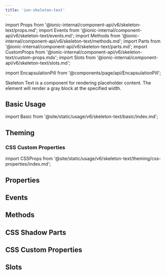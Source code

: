 ```yaml
---
title: 'ion-skeleton-text'
---
```


import Props from '@ionic-internal/component-api/v6/skeleton-text/props.md';
import Events from '@ionic-internal/component-api/v6/skeleton-text/events.md';
import Methods from '@ionic-internal/component-api/v6/skeleton-text/methods.md';
import Parts from '@ionic-internal/component-api/v6/skeleton-text/parts.md';
import CustomProps from '@ionic-internal/component-api/v6/skeleton-text/custom-props.mdx';
import Slots from '@ionic-internal/component-api/v6/skeleton-text/slots.md';

<head>
  <title>Skeleton Text | Skeleton Loading Placeholder & Framework for Text</title>
  <meta
    name="description"
    content="ion-skeleton-text is a component for rendering placeholder content. The element will render a gray block at the specified width as a loading text framework."
  />
</head>

import EncapsulationPill from '@components/page/api/EncapsulationPill';

<EncapsulationPill type="shadow" />

Skeleton Text is a component for rendering placeholder content. The element will render a gray block at the specified width.

## Basic Usage

import Basic from '@site/static/usage/v6/skeleton-text/basic/index.md';

<Basic />

## Theming

### CSS Custom Properties

import CSSProps from '@site/static/usage/v6/skeleton-text/theming/css-properties/index.md';

<CSSProps />

## Properties

<Props />

## Events

<Events />

## Methods

<Methods />

## CSS Shadow Parts

<Parts />

## CSS Custom Properties

<CustomProps />

## Slots

<Slots />
